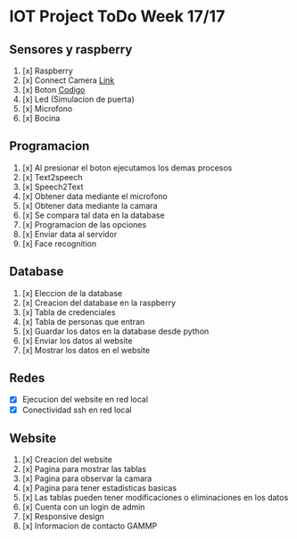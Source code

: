 # IOT Project ToDo Week 17/17

## Sensores y raspberry
1. [x] Raspberry
2. [x] Connect Camera [Link](https://projects.raspberrypi.org/en/projects/getting-started-with-picamera/5)
3. [x] Boton [Codigo](https://raspberrypihq.com/use-a-push-button-with-raspberry-pi-gpio/)
4. [x] Led (Simulacion de puerta)
5. [x] Microfono
6. [x] Bocina

## Programacion
1. [x] Al presionar el boton ejecutamos los demas procesos
2. [x] Text2speech
3. [x] Speech2Text
4. [x] Obtener data mediante el microfono
5. [x] Obtener data mediante la camara
6. [x] Se compara tal data en la database
7. [x] Programacion de las opciones
8. [x] Enviar data al servidor
9. [x] Face recognition

## Database
1. [x] Eleccion de la database
2. [x] Creacion del database en la raspberry
3. [x] Tabla de credenciales
4. [x] Tabla de personas que entran
5. [x] Guardar los datos en la database desde python
6. [x] Enviar los datos al website
7. [x] Mostrar los datos en el website

## Redes
- [x] Ejecucion del website en red local
- [x] Conectividad ssh en red local

## Website
1. [x] Creacion del website
2. [x] Pagina para mostrar las tablas
3. [x] Pagina para observar la camara
4. [x] Pagina para tener estadisticas basicas
5. [x] Las tablas pueden tener modificaciones o eliminaciones en los datos
6. [x] Cuenta con un login de admin
7. [x] Responsive design
8. [x] Informacion de contacto GAMMP
